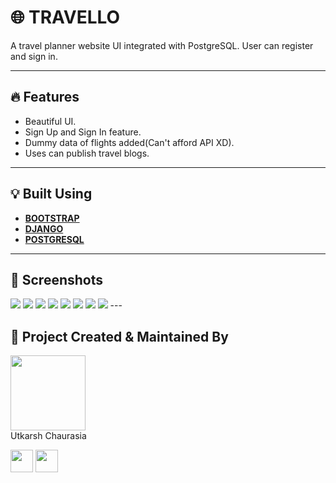 # 🌐 TRAVELLO

A travel planner website UI integrated with PostgreSQL. User can register and sign in.

---

## :fire: Features

- Beautiful UI.
- Sign Up and Sign In feature.
- Dummy data of flights added(Can't afford API XD).
- Uses can publish travel blogs.

---

## :bulb: Built Using

- [**BOOTSTRAP**](https://getbootstrap.com/)
- [**DJANGO**](https://www.djangoproject.com/)
- [**POSTGRESQL**](https://www.postgresql.org/)

---

## :iphone: Screenshots



<img src="images/1.png"/>
<img src="images/2.png"/>
<img src="images/3.png"/>
<img src="images/4.png"/>
<img src="images/5.png"/>
<img src="images/6.png"/>
<img src="images/7.png"/>
<img src="images/8.png"/>
---

## :man: Project Created & Maintained By

<img src = "https://avatars2.githubusercontent.com/u/47274683?s=460&u=d0f1b40291f480413ce4ac9a96b6d4603289844e&v=4"  height="120" alt=""> <br>Utkarsh Chaurasia
<p>
<a href = "https://github.com/UtkarshChaurasia"><img src = "http://www.iconninja.com/files/241/825/211/round-collaboration-social-github-code-circle-network-icon.svg" width="36" height = "36"/></a>
<a href = "https://www.linkedin.com/in/utkarshchaurasia/">
<img src = "http://www.iconninja.com/files/863/607/751/network-linkedin-social-connection-circular-circle-media-icon.svg" width="36" height="36"/>
</a>
</p>

